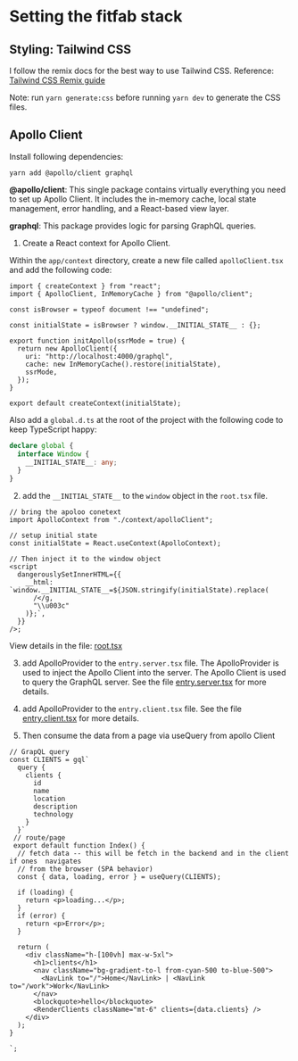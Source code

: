 # Setting the fitfab stack

## Styling: Tailwind CSS

I follow the remix docs for the best way to use Tailwind CSS.
Reference: [Tailwind CSS Remix guide](https://remix.run/docs/en/v1/guides/styling#tailwind-css)

Note: run `yarn generate:css` before running `yarn dev` to generate the CSS files.

## Apollo Client

Install following dependencies:

`yarn add @apollo/client graphql`

**@apollo/client**: This single package contains virtually everything you need to set up Apollo Client. It includes the in-memory cache, local state management, error handling, and a React-based view layer.

**graphql**: This package provides logic for parsing GraphQL queries.

1. Create a React context for Apollo Client.

Within the `app/context` directory, create a new file called `apolloClient.tsx` and add the following code:

```tsx
import { createContext } from "react";
import { ApolloClient, InMemoryCache } from "@apollo/client";

const isBrowser = typeof document !== "undefined";

const initialState = isBrowser ? window.__INITIAL_STATE__ : {};

export function initApollo(ssrMode = true) {
  return new ApolloClient({
    uri: "http://localhost:4000/graphql",
    cache: new InMemoryCache().restore(initialState),
    ssrMode,
  });
}

export default createContext(initialState);
```

Also add a `global.d.ts` at the root of the project with the following code to keep TypeScript happy:

```d.ts
declare global {
  interface Window {
    __INITIAL_STATE__: any;
  }
}
```

2. add the `__INITIAL_STATE__` to the `window` object in the `root.tsx` file.

```tsx
// bring the apoloo conetext
import ApolloContext from "./context/apolloClient";

// setup initial state
const initialState = React.useContext(ApolloContext);

// Then inject it to the window object
<script
  dangerouslySetInnerHTML={{
    __html: `window.__INITIAL_STATE__=${JSON.stringify(initialState).replace(
      /</g,
      "\\u003c"
    )};`,
  }}
/>;
```

View details in the file: [root.tsx](./app/root.tsx)

3. add ApolloProvider to the `entry.server.tsx` file. The ApolloProvider is used to inject the Apollo Client into the server. The Apollo Client is used to query the GraphQL server. See the file [entry.server.tsx](./app/entry.server.tsx) for more details.

4. add ApolloProvider to the `entry.client.tsx` file. See the file [entry.client.tsx](./app/entry.client.tsx) for more details.

5. Then consume the data from a page via useQuery from apollo Client

```tsx
// GrapQL query
const CLIENTS = gql`
  query {
    clients {
      id
      name
      location
      description
      technology
    }
  }`
 // route/page
 export default function Index() {
  // fetch data -- this will be fetch in the backend and in the client if ones  navigates
  // from the browser (SPA behavior)
  const { data, loading, error } = useQuery(CLIENTS);

  if (loading) {
    return <p>loading...</p>;
  }
  if (error) {
    return <p>Error</p>;
  }

  return (
    <div className="h-[100vh] max-w-5xl">
      <h1>clients</h1>
      <nav className="bg-gradient-to-l from-cyan-500 to-blue-500">
        <NavLink to="/">Home</NavLink> | <NavLink to="/work">Work</NavLink>
      </nav>
      <blockquote>hello</blockquote>
      <RenderClients className="mt-6" clients={data.clients} />
    </div>
  );
}

`;
```
